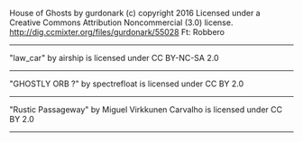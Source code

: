 House of Ghosts by gurdonark (c) copyright 2016 
Licensed under a Creative Commons Attribution Noncommercial  (3.0) 
license. http://dig.ccmixter.org/files/gurdonark/55028 Ft: Robbero

---

"law_car" by airship is licensed under CC BY-NC-SA 2.0

---

"GHOSTLY ORB ?" by spectrefloat is licensed under CC BY 2.0

---

"Rustic Passageway" by Miguel Virkkunen Carvalho is licensed under CC BY 2.0

---

